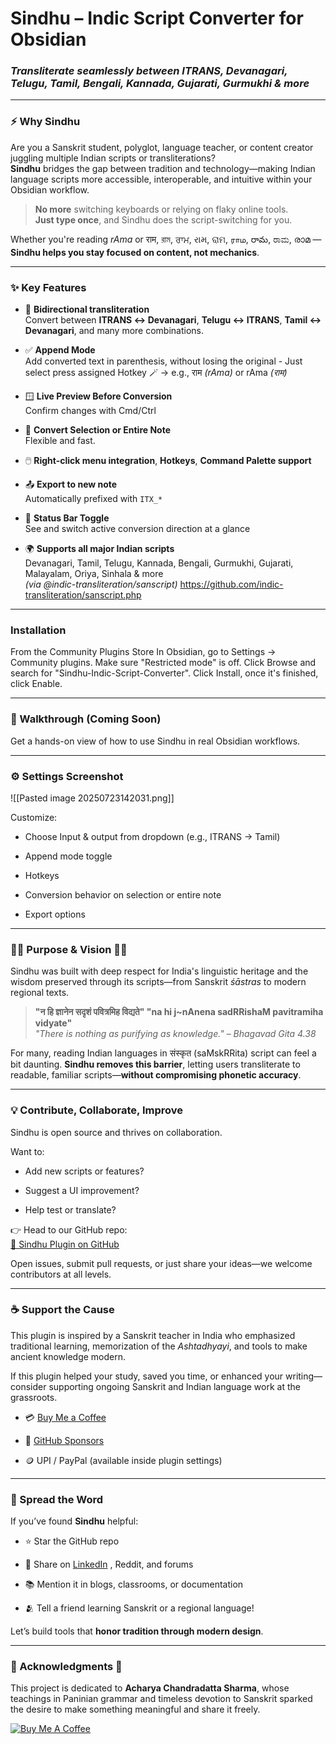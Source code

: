 # Sindhu – Indic Script Converter for Obsidian

### _Transliterate seamlessly between ITRANS, Devanagari, Telugu, Tamil, Bengali, Kannada, Gujarati, Gurmukhi & more_

---

### ⚡ Why Sindhu 

Are you a Sanskrit student, polyglot, language teacher, or content creator juggling multiple Indian scripts or transliterations?  
**Sindhu** bridges the gap between tradition and technology—making Indian language scripts more accessible, interoperable, and intuitive within your Obsidian workflow.

> **No more** switching keyboards or relying on flaky online tools.  
> **Just type once**, and Sindhu does the script-switching for you.

Whether you're reading _rAma_ or राम, রাম, ਰਾਮ, રામ, ରାମ, ராம, రామ, ರಾಮ, രാമ  — **Sindhu helps you stay focused on content, not mechanics**.

---

### ✨ Key Features

- 🔁 **Bidirectional transliteration**  
    Convert between **ITRANS ↔ Devanagari**, **Telugu ↔ ITRANS**, **Tamil ↔ Devanagari**, and many more combinations.
    
- ✅ **Append Mode**  
    Add converted text in parenthesis, without losing the original  - Just select press assigned Hotkey 🪄
    → e.g., राम _(rAma)_ or rAma _(राम)_ 
     
- 🪟 **Live Preview Before Conversion**  
    Confirm changes with Cmd/Ctrl
    
- 📄 **Convert Selection or Entire Note**  
    Flexible and fast.
    
- 🖱️ **Right-click menu integration**, **Hotkeys**, **Command Palette support**
    
- 📤 **Export to new note**  
    Automatically prefixed with `ITX_*`
    
- 📌 **Status Bar Toggle**  
    See and switch active conversion direction at a glance
    
- 🌍 **Supports all major Indian scripts**  
    Devanagari, Tamil, Telugu, Kannada, Bengali, Gurmukhi, Gujarati, Malayalam, Oriya, Sinhala & more  
    _(via @indic-transliteration/sanscript)_ 
    https://github.com/indic-transliteration/sanscript.php
    

---
### Installation
From the Community Plugins Store
In Obsidian, go to Settings -> Community plugins.
Make sure "Restricted mode" is off.
Click Browse and search for "Sindhu-Indic-Script-Converter".
Click Install, once it's finished, click Enable. 

---

### 🎥 Walkthrough (Coming Soon)

Get a hands-on view of how to use Sindhu in real Obsidian workflows.

---

### ⚙️ Settings Screenshot

![[Pasted image 20250723142031.png]]

Customize:

- Choose Input & output from dropdown (e.g., ITRANS → Tamil)
    
- Append mode toggle
    
- Hotkeys 
    
- Conversion behavior on selection or entire note
    
- Export options
    

---

### 🧘‍♂️ Purpose & Vision 🧘‍♂️

Sindhu was built with deep respect for India's linguistic heritage and the wisdom preserved through its scripts—from Sanskrit _śāstras_ to modern regional texts.

> **"न हि ज्ञानेन सदृशं पवित्रमिह विद्यते"
> "na hi j~nAnena sadRRishaM pavitramiha vidyate"**  
> _"There is nothing as purifying as knowledge." – Bhagavad Gita 4.38_

For many, reading Indian languages in संस्कृत (saMskRRita) script can feel a bit daunting. **Sindhu removes this barrier**, letting users transliterate to readable, familiar scripts—**without compromising phonetic accuracy**.

---

### 💡 Contribute, Collaborate, Improve

Sindhu is open source and thrives on collaboration.

Want to:

- Add new scripts or features?
    
- Suggest a UI improvement?
    
- Help test or translate?
    

👉 Head to our GitHub repo:  
[🔗 Sindhu Plugin on GitHub](https://github.com/YOUR_GITHUB_LINK)

Open issues, submit pull requests, or just share your ideas—we welcome contributors at all levels.

---

### ☕ Support the Cause

This plugin is inspired by a Sanskrit teacher in India who emphasized traditional learning, memorization of the _Ashtadhyayi_, and tools to make ancient knowledge modern.

If this plugin helped your study, saved you time, or enhanced your writing—consider supporting ongoing Sanskrit and Indian language work at the grassroots.

- 💳 [Buy Me a Coffee](https://github.com/sponsors/sasiperi?frequency=one-time)
    
- 🧾 [GitHub Sponsors](https://github.com/sponsors/sasiperi?frequency=one-time)
    
- 🪙 UPI / PayPal (available inside plugin settings)
    

---

### 📣 Spread the Word

If you’ve found **Sindhu** helpful:

- ⭐ Star the GitHub repo
    
- 🔗 Share on [LinkedIn](https://www.linkedin.com/company/fourth-quest-llc/about/) , Reddit, and forums
    
- 📚 Mention it in blogs, classrooms, or documentation
    
- 🫂 Tell a friend learning Sanskrit or a regional language!
    

Let’s build tools that **honor tradition through modern design**.

---

### 🙏 Acknowledgments 🙏

This project is dedicated to **Acharya Chandradatta Sharma**, whose teachings in Paninian grammar and timeless devotion to Sanskrit sparked the desire to make something meaningful and share it freely. 

[![Buy Me A Coffee](https://user-images.githubusercontent.com/14358394/115450238-f39e8100-a21b-11eb-89d0-fa4b82cdbce8.png)](https://github.com/sponsors/sasiperi?frequency=one-time)
